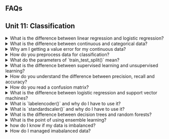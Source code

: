 ## FAQs

## Unit 11: Classification

<details>
<summary>What is the difference between linear regression and logistic regression?</summary>

Though both use regression techniques, linear and logistic regressions are both quite different.  If the values you are predicting are continuous meaning they can be any number, then linear regression is the correct model.  If your values are categorical or binary, then logistic regression is the correct model.
</details>

<details>
<summary>What is the difference between continuous and categorical data?</summary>
Continous data is quantitative data that can be any number with infinte possibilities.
Categorical data is data that can be classified in specific groups.

Examples of categorical data inclue:
- Male, Female
- Yes, No
- Positve, Negative
- Good, Bad, Neutral
- Snickers, Milky Way, Twix
- Soccer, Hockey, Baseball, Basketball, Lacrosse

</details>

<details>
<summary>
Why am I getting a value error for my continuous data?</summary>

Are you running a Logistic Regression model and keep getting an error like the one below?

![continuous_err](Resources/continuous_err.PNG)

This error means you are giving non-categorical data to your Logistic Regression model.  Logistic Regression models use categorical data, and cannot compute continuous data.

</details>


<details>
<summary>
 How do you preprocess data for classification?</summary>
Most categorical data is text based and must be converted to numerical so that computations can be ran.  For example ir your categories are male and female, you could convert them to 0 and 1.  scikit-learn offers functions that can handle this conversion simply.  Two options are `.LabelEncoder()` and `OneHotEncoder()`.

<blockquote>
<details>
<summary>.LabelEncoder()</summary>

Using the .`Labelencoder()` method from scikit-learn we can convert categorical data to numberical.  We begin with a simple DataFrame showing 6 countries:

![country_df1](Resources/country_df1.PNG)

Then we import `LabelEncoder` from sklern.preprocessing, after which we instantiate the `.LabelEncoder()` object, run a `.fit()` then `.transform()`.  The results are stored in a new variable `encoded_y` and inserted into a new DataFrame.

```python
from sklearn.preprocessing import LabelEncoder
encoder = LabelEncoder()
encoder.fit(df.Country)
encoded_y = encoder.transform(df.Country)
df['Encoded'] = encoded_y
```
Now you can see that the encoded values are numerical representations of the original countries:

![country_df2](Resources/country_df2.PNG)

</details>

<details>
<summary>.get_dummies()</summary>
There are situations when using `.LabelEncoder()` is not appropriate.  If you are encoding target values, (the values you wish to predict), then using the label encoder is great, however if you are encoding feature values, this method can cause accidental bias in your model prediction.  This is because the numerical representations of the data will be interpreted as values by the model.  A category of 5 will be given more weight than a category of 1.  This is where the `.get_dummies()` pandas function used in Unit 10 comes into play.  The function works by splitting the categorical column of data into multiple columns of separate data with a 1 or 0 representation.  In the below example we use the `.get_dummies()` to convert the same country data as before:

```python
encoded_data = pd.get_dummies(df.Country, columns='Country')
```
![country_df3](Resources/country_df3.PNG)
</details>
</blockquote>
</details>

<details>
<summary>
 What do the parameters of `train_test_split()` mean?</summary>

</details>

<details>
<summary>
 What is the difference between supervised learning and unsupervised learning?</summary>

</details>

<details>
<summary>
 How do you understand the difference between precision, recall and accuracy?</summary>

</details>

<details>
<summary>
 How do you read a confusion matrix?</summary>

</details>

<details>
<summary>
 What is the difference between logistic regression and support vector machines?</summary>

</details>

<details>
<summary>
 What is `labelencoder()` and why do I have to use it?</summary>

</details>

<details>
<summary>
What is `standardscaler()` and why do I have to use it?</summary>

</details>

<details>
<summary>
What is the difference between decision trees and random forests?</summary>

</details>

<details>
<summary>
What is the point of using ensemble learning?</summary>

</details>

<details>
<summary>
how do I know if my data is imbalanced?</summary>

</details>

<details>
<summary>
How do I managed imabalanced data?</summary>

</details>
